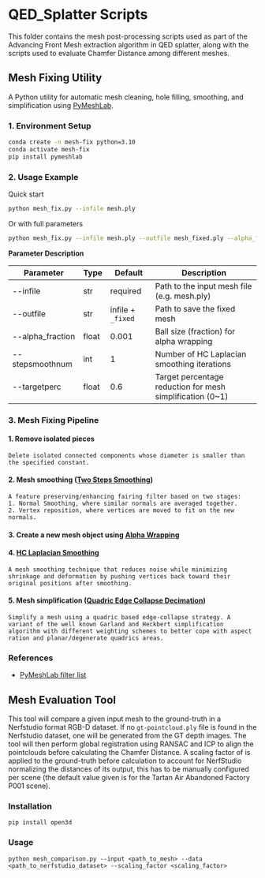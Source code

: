# QED_Splatter Scripts

This folder contains the mesh post-processing scripts used as part of the Advancing Front Mesh extraction algorithm in QED splatter, along with the scripts used to evaluate Chamfer Distance among different meshes.

## Mesh Fixing Utility
A Python utility for automatic mesh cleaning, hole filling, smoothing, and simplification using [PyMeshLab](https://pymeshlab.readthedocs.io/en/latest/index.html).

### 1. Environment Setup
```bash
conda create -n mesh-fix python=3.10
conda activate mesh-fix
pip install pymeshlab
```

### 2. Usage Example
Quick start
```bash
python mesh_fix.py --infile mesh.ply
```
Or with full parameters
```bash
python mesh_fix.py --infile mesh.ply --outfile mesh_fixed.ply --alpha_fraction 0.002 --stepsmoothnum 3 --targetperc 0.5
```
**Parameter Description**

| Parameter         | Type   | Default           | Description                                                        |
|-------------------|--------|-------------------|--------------------------------------------------------------------|
| --infile          | str    | required          | Path to the input mesh file (e.g. mesh.ply)                        |
| --outfile         | str    | infile + `_fixed` | Path to save the fixed mesh                                        |
| --alpha_fraction  | float  | 0.001             | Ball size (fraction) for alpha wrapping                            |
| --stepsmoothnum   | int    | 1                 | Number of HC Laplacian smoothing iterations                        |
| --targetperc      | float  | 0.6               | Target percentage reduction for mesh simplification (0~1)          |

### 3. Mesh Fixing Pipeline
#### 1. Remove isolated pieces
    Delete isolated connected components whose diameter is smaller than the specified constant.
#### 2. Mesh smoothing ([Two Steps Smoothing](https://www.researchgate.net/publication/47861030_A_comparison_of_mesh_smoothing_methods))
    A feature preserving/enhancing fairing filter based on two stages:
    1. Normal Smoothing, where similar normals are averaged together.
    2. Vertex reposition, where vertices are moved to fit on the new normals.
#### 3. Create a new mesh object using [Alpha Wrapping](https://doc.cgal.org/latest/Alpha_wrap_3/index.html#Chapter_3D_Alpha_wrapping)
#### 4. [HC Laplacian Smoothing](https://onlinelibrary.wiley.com/doi/10.1111/1467-8659.00334)
    A mesh smoothing technique that reduces noise while minimizing shrinkage and deformation by pushing vertices back toward their original positions after smoothing.
#### 5. Mesh simplification ([Quadric Edge Collapse Decimation](https://mgarland.org/files/papers/quadrics.pdf))
    Simplify a mesh using a quadric based edge-collapse strategy. A variant of the well known Garland and Heckbert simplification algorithm with different weighting schemes to better cope with aspect ration and planar/degenerate quadrics areas.

### References
* [PyMeshLab filter list](https://pymeshlab.readthedocs.io/en/latest/filter_list.html#filter-list)

## Mesh Evaluation Tool

This tool will compare a given input mesh to the ground-truth in a Nerfstudio format RGB-D dataset. If no `gt-pointcloud.ply` file is found in the Nerfstudio dataset, one will be generated from the GT depth images.
The tool will then perform global registration using RANSAC and ICP to align the pointclouds before calculating the Chamfer Distance.
A scaling factor of is applied to the ground-truth before calculation to account for NerfStudio normalizing the distances of its output, this has to be manually configured per scene (the default value given is for the Tartan Air Abandoned Factory P001 scene).

### Installation
```
pip install open3d
```

### Usage
```
python mesh_comparison.py --input <path_to_mesh> --data <path_to_nerfstudio_dataset> --scaling_factor <scaling_factor>
```
